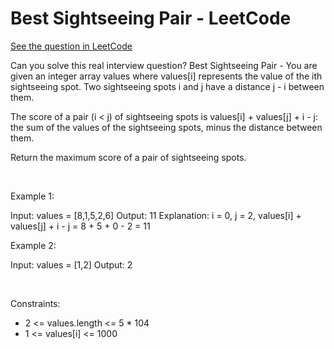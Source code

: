 # Best Sightseeing Pair - LeetCode
[See the question in LeetCode](https://leetcode.com/problems/best-sightseeing-pair/submissions/1489898046/?envType=daily-question&envId=2024-12-27)

Can you solve this real interview question? Best Sightseeing Pair - You are given an integer array values where values[i] represents the value of the ith sightseeing spot. Two sightseeing spots i and j have a distance j - i between them.

The score of a pair (i < j) of sightseeing spots is values[i] + values[j] + i - j: the sum of the values of the sightseeing spots, minus the distance between them.

Return the maximum score of a pair of sightseeing spots.

 

Example 1:


Input: values = [8,1,5,2,6]
Output: 11
Explanation: i = 0, j = 2, values[i] + values[j] + i - j = 8 + 5 + 0 - 2 = 11


Example 2:


Input: values = [1,2]
Output: 2


 

Constraints:

 * 2 <= values.length <= 5 * 104
 * 1 <= values[i] <= 1000
